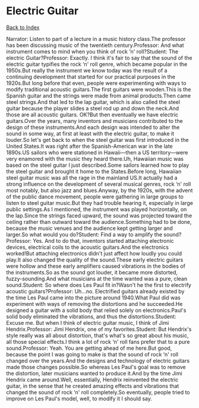 # Electric Guitar
[Back to Index](https://github.com/windows10010/tpoExtractor/blog/master/README.md)

Narrator: Listen to part of a lecture in a music history class.The professor has been discussing music of the twentieth century.Professor: And what instrument comes to mind when you think of rock ‘n' roll?Student: The electric Guitar?Professor: Exactly. I think it's fair to say that the sound of the electric guitar typifies the rock ‘n' roll genre, which became popular in the 1950s.But really the instrument we know today was the result of a continuing development that started for our practical purposes in the 1920s.But long before that even, people were experimenting with ways to modify traditional acoustic guitars.The first guitars were wooden.This is the Spanish guitar and the strings were made from animal products.Then came steel strings.And that led to the lap guitar, which is also called the steel guitar because the player slides a steel rod up and down the neck.And those are all acoustic guitars. OK?But then eventually we have electric guitars.Over the years, many inventors and musicians contributed to the design of these instruments.And each design was intended to alter the sound in some way, at first at least with the electric guitar, to make it louder.So let's get back to when the steel guitar was first introduced in the United States.It was right after the Spanish-American war in the late 1890s.US sailors who were stationed in Hawaii—then a US territory—were very enamored with the music they heard there.Uh, Hawaiian music was based on the steel guitar I just described.Some sailors learned how to play the steel guitar and brought it home to the States.Before long, Hawaiian steel guitar music was all the rage in the mainland US.It actually had a strong influence on the development of several musical genres, rock ‘n' roll most notably, but also jazz and blues.Anyway, by the 1920s, with the advent of the public dance movement, people were gathering in large groups to listen to steel guitar music.But they had trouble hearing it, especially in large public settings.As I mentioned, the instrument was played horizontally, on the lap.Since the strings faced upward, the sound was projected toward the ceiling rather than outward toward the audience.Something had to be done, because the music venues and the audience kept getting larger and larger.So what would you do?Student: Find a way to amplify the sound?Professor: Yes. And to do that, inventors started attaching electronic devices, electrical coils to the acoustic guitars.And the electronics worked!But attaching electronics didn't just affect how loudly you could play.It also changed the quality of the sound.These early electric guitars were hollow and these early amplifiers caused vibrations in the bodies of the instruments.So as the sound got louder, it became more distorted, fuzzy-sounding.And what musicians at the time wanted was a pure, clean sound.Student: So where does Les Paul fit in?Wasn't he the first to electrify acoustic guitars?Professor: Uh...no. Electrified guitars already existed by the time Les Paul came into the picture around 1940.What Paul did was experiment with ways of removing the distortions and he succeeded.He designed a guitar with a solid body that relied solely on electronics.Paul's solid body eliminated the vibrations, and thus the distortions.Student: Excuse me. But when I think of electric guitar music, I think of Jimi Hendrix.Professor: Jimi Hendrix, one of my favorites.Student: But Hendrix's style really was all about distortion, that's what's so great about his music, all those special effects.I think a lot of rock ‘n' roll fans prefer that to a pure sound.Professor: Yeah. You are getting ahead of me here.But good, because the point I was going to make is that the sound of rock ‘n' roll changed over the years.And the designs and technology of electric guitars made those changes possible.So whereas Les Paul's goal was to remove the distortion, later musicians wanted to produce it.And by the time Jimi Hendrix came around.Well, essentially, Hendrix reinvented the electric guitar, in the sense that he created amazing effects and vibrations that changed the sound of rock ‘n' roll completely.So eventually, people tried to improve on Les Paul's model, well, to modify it I should say.
 